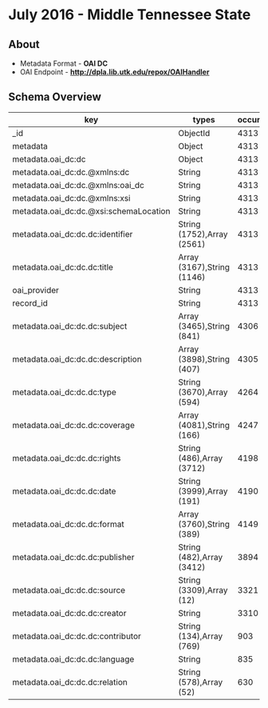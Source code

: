 # July 2016 -  Middle Tennessee State

## About
* Metadata Format - **OAI DC**
* OAI Endpoint - **http://dpla.lib.utk.edu/repox/OAIHandler**

## Schema Overview


| key                                    | types                      | occurrences | percents            |
| -------------------------------------- | -------------------------- | ----------- | ------------------- |
| _id                                    | ObjectId                   |        4313 | 100.000000000000000 |
| metadata                               | Object                     |        4313 | 100.000000000000000 |
| metadata.oai_dc:dc                     | Object                     |        4313 | 100.000000000000000 |
| metadata.oai_dc:dc.@xmlns:dc           | String                     |        4313 | 100.000000000000000 |
| metadata.oai_dc:dc.@xmlns:oai_dc       | String                     |        4313 | 100.000000000000000 |
| metadata.oai_dc:dc.@xmlns:xsi          | String                     |        4313 | 100.000000000000000 |
| metadata.oai_dc:dc.@xsi:schemaLocation | String                     |        4313 | 100.000000000000000 |
| metadata.oai_dc:dc.dc:identifier       | String (1752),Array (2561) |        4313 | 100.000000000000000 |
| metadata.oai_dc:dc.dc:title            | Array (3167),String (1146) |        4313 | 100.000000000000000 |
| oai_provider                           | String                     |        4313 | 100.000000000000000 |
| record_id                              | String                     |        4313 | 100.000000000000000 |
| metadata.oai_dc:dc.dc:subject          | Array (3465),String (841)  |        4306 |  99.837699976814278 |
| metadata.oai_dc:dc.dc:description      | Array (3898),String (407)  |        4305 |  99.814514259216324 |
| metadata.oai_dc:dc.dc:type             | String (3670),Array (594)  |        4264 |  98.863899837699975 |
| metadata.oai_dc:dc.dc:coverage         | Array (4081),String (166)  |        4247 |  98.469742638534669 |
| metadata.oai_dc:dc.dc:rights           | String (486),Array (3712)  |        4198 |  97.333642476234644 |
| metadata.oai_dc:dc.dc:date             | String (3999),Array (191)  |        4190 |  97.148156735450968 |
| metadata.oai_dc:dc.dc:format           | Array (3760),String (389)  |        4149 |  96.197542313934619 |
| metadata.oai_dc:dc.dc:publisher        | String (482),Array (3412)  |        3894 |  90.285184326454910 |
| metadata.oai_dc:dc.dc:source           | String (3309),Array (12)   |        3321 |  76.999768142824024 |
| metadata.oai_dc:dc.dc:creator          | String                     |        3310 |  76.744725249246457 |
| metadata.oai_dc:dc.dc:contributor      | String (134),Array (769)   |         903 |  20.936702990957571 |
| metadata.oai_dc:dc.dc:language         | String                     |         835 |  19.360074194296313 |
| metadata.oai_dc:dc.dc:relation         | String (578),Array (52)    |         630 |  14.607002086714584 |
